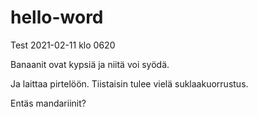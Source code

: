# hello-word
Test 2021-02-11 klo 0620

Banaanit ovat kypsiä ja niitä voi syödä.

Ja laittaa pirtelöön. Tiistaisin tulee vielä suklaakuorrustus.

Entäs mandariinit?





